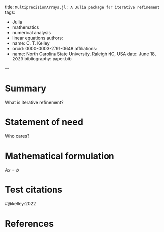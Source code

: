 title: `MultiprecisionArrays.jl: A Julia package for iterative refinement`
tags:
   - Julia
   - mathematics
   - numerical analysis
   - linear equations
authors:
   - name: C. T. Kelley
   - orcid: 0000-0003-2791-0648
affiliations:
   - name: North Carolina State University, Raleigh NC, USA
date: June 18, 2023
bibliography: paper.bib

--
# Summary

What is iterative refinement?


# Statement of need

Who cares?

# Mathematical formulation

$A x = b$

# Test citations

#@kelley:2022

# References
